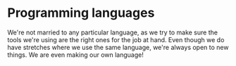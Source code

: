 # Programming languages

We're not married to any particular language, as we try to make sure the tools we're using are the right ones for the job at hand. Even though we do have stretches where we use the same language, we're always open to new things. We are even making our own language!

